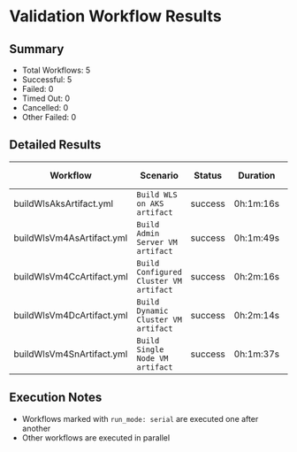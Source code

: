 # Validation Workflow Results

## Summary
- Total Workflows: 5
- Successful: 5
- Failed: 0
- Timed Out: 0
- Cancelled: 0
- Other Failed: 0

## Detailed Results

| Workflow | Scenario | Status | Duration | Run URL |
|----------|----------|---------|-----------|----------|
| buildWlsAksArtifact.yml | `Build WLS on AKS artifact` | success | 0h:1m:16s | [View Run](https://github.com/azure-javaee/weblogic-azure/actions/runs/16486984353) |
| buildWlsVm4AsArtifact.yml | `Build Admin Server VM artifact` | success | 0h:1m:49s | [View Run](https://github.com/azure-javaee/weblogic-azure/actions/runs/16486985819) |
| buildWlsVm4CcArtifact.yml | `Build Configured Cluster VM artifact` | success | 0h:2m:16s | [View Run](https://github.com/azure-javaee/weblogic-azure/actions/runs/16486987124) |
| buildWlsVm4DcArtifact.yml | `Build Dynamic Cluster VM artifact` | success | 0h:2m:14s | [View Run](https://github.com/azure-javaee/weblogic-azure/actions/runs/16486988503) |
| buildWlsVm4SnArtifact.yml | `Build Single Node VM artifact` | success | 0h:1m:37s | [View Run](https://github.com/azure-javaee/weblogic-azure/actions/runs/16486989458) |


## Execution Notes
- Workflows marked with `run_mode: serial` are executed one after another
- Other workflows are executed in parallel
